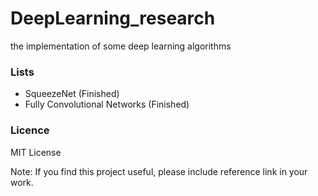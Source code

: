 # DeepLearning_research
the implementation of some deep learning algorithms


### Lists
 - SqueezeNet (Finished)
 - Fully Convolutional Networks (Finished)


### Licence 

MIT License 

Note: If you find this project useful, please include reference link in your work.
